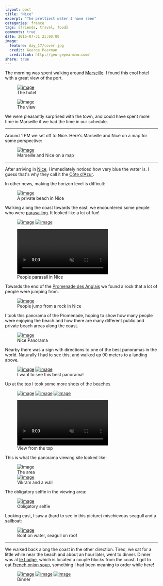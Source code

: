 ```yaml
---
layout: post
title: "Nice"
excerpt: "The prettiest water I have seen"
categories: france
tags: [friends, travel, food]
comments: true
date: 2015-07-31 23:00:00
image:
  feature: day_17/cover.jpg
  credit: George Pearman
  creditlink: http://georgepearman.com/
share: true
---
```


The morning was spent walking around [Marseille](https://en.wikipedia.org/wiki/Marseille).  I found this cool hotel with a great view of the port.

<figure class="full">
	<a href="{{site.url}}/images/day_17/3.jpg" title=""><img src="{{site.url}}/images/day_17/3.jpg" alt="image"></a>
    <figcaption>The hotel</figcaption>
</figure>

<figure class="full">
	<a href="{{site.url}}/images/day_17/3.jpg" title=""><img src="{{site.url}}/images/day_17/4.jpg" alt="image"></a>
    <figcaption>The view</figcaption>
</figure>

We were pleasantly surprised with the town, and could have spent more
time in Marseille if we had the time in our schedule.

---

Around 1 PM we set off to Nice.  Here's Marseille and Nice on a map for some
perspective:

<figure class="full">
	<a href="{{site.url}}/images/day_17/map.png" title=""><img src="{{site.url}}/images/day_17/map.png" alt="image"></a>
    <figcaption>Marseille and Nice on a map</figcaption>
</figure>

---

After arriving in [Nice](https://en.wikipedia.org/wiki/Nice), I immediately
noticed how very blue the water is.  I guess that's why they call it the [Côte
d'Azur](https://en.wikipedia.org/wiki/French_Riviera).

In other news, making the horizon level is difficult:

<figure class="full">
	<a href="{{site.url}}/images/day_17/5.jpg" title="A private beach in Nice"><img src="{{site.url}}/images/day_17/5.jpg" alt="image"></a>
    <figcaption>A private beach in Nice</figcaption>
</figure>

Walking along the coast towards the east, we encountered some people who were
[parasailing](https://en.wikipedia.org/wiki/Parasailing).  It looked like a lot
of fun!

<figure class="half" style="padding-bottom:0px">
	<a href="{{site.url}}/images/day_17/6.jpg" title="People parasail in Nice"><img src="{{site.url}}/images/day_17/6.jpg" alt="image"></a>
	<a href="{{site.url}}/images/day_17/8.jpg" title="People parasail in Nice"><img src="{{site.url}}/images/day_17/8.jpg" alt="image"></a>
</figure>

<figure class="full" style="padding-top:0px">
    <video controls loop autoplay muted>
      <source src="{{site.url}}/images/day_17/wind.mp4">
    </video>
    <figcaption>People parasail in Nice</figcaption>
</figure>

Towards the end of the [Promenade des Anglais](https://en.wikipedia.org/wiki/Promenade_des_Anglais) we found a rock that a lot of people were jumping from.

<figure class="full">
	<a href="{{site.url}}/images/day_17/15.jpg" title="People jump from a rock in Nice"><img src="{{site.url}}/images/day_17/15.jpg" alt="image"></a>
    <figcaption>People jump from a rock in Nice</figcaption>
</figure>

I took this panorama of the Promenade, hoping to show how many people were
enjoying the beach and how there are many different public and private beach
areas along the coast.

<figure class="full">
	<a href="{{site.url}}/images/day_17/19.jpg" title="Promenade des Anglais"><img src="{{site.url}}/images/day_17/19.jpg" alt="image"></a>
    <figcaption>Nice Panorama</figcaption>
</figure>

Nearby there was a sign with directions to one of the best panoramas in the
world.  Naturally I had to see this, and walked up 90 meters to a landing
above.

<figure class="half">
    <a href="{{site.url}}/images/day_17/20.jpg" title="One of the best panoramas in the world"><img src="{{site.url}}/images/day_17/20.jpg" alt="image"></a>
    <a href="{{site.url}}/images/day_17/21.jpg" title="I had to walk all the way up there"><img src="{{site.url}}/images/day_17/21.jpg" alt="image"></a>
    <figcaption>I want to see this best panorama!</figcaption>
</figure>

Up at the top I took some more shots of the beaches.

<figure class="full" style="padding-bottom:0px">
	<a href="{{site.url}}/images/day_17/24.jpg" title="Nice, France"><img src="{{site.url}}/images/day_17/24.jpg" alt="image"></a>
	<a href="{{site.url}}/images/day_17/25.jpg" title="Nice, France"><img src="{{site.url}}/images/day_17/25.jpg" alt="image"></a>
	<a href="{{site.url}}/images/day_17/26.jpg" title="Nice, France"><img src="{{site.url}}/images/day_17/26.jpg" alt="image"></a>
</figure>

<figure class="full" style="padding-top:0px">
    <video controls loop autoplay muted>
      <source src="{{site.url}}/images/day_17/beach.mp4">
    </video>
    <figcaption>View from the top</figcaption>
</figure>

This is what the panorama viewing site looked like:

<figure class="full">
	<a href="{{site.url}}/images/day_17/40.jpg" title="The area"><img src="{{site.url}}/images/day_17/40.jpg" alt="image"></a>
    <figcaption>The area</figcaption>
	<a href="{{site.url}}/images/day_17/29.jpg" title="Vikram and a wall"><img src="{{site.url}}/images/day_17/29.jpg" alt="image"></a>
    <figcaption>Vikram and a wall</figcaption>
</figure>

The obligatory selfie in the viewing area:

<figure class="full">
	<a href="{{site.url}}/images/day_17/42.jpg" title="Obligatory selfie"><img src="{{site.url}}/images/day_17/42.jpg" alt="image"></a>
    <figcaption>Obligatory selfie</figcaption>
</figure>

Looking east, I saw a (hard to see in this picture) mischievous seagull and
a sailboat:

<figure class="full">
	<a href="{{site.url}}/images/day_17/38.jpg" title=""><img src="{{site.url}}/images/day_17/38.jpg" alt="image"></a>
    <figcaption>Boat on water, seagull on roof</figcaption>
</figure>

---

We walked back along the coast in the other direction.  Tired, we sat for
a little while near the beach and about an hour later, went to dinner.  Dinner
was at [le Lodge](http://www.lelodgerestaurant.com), which is located a couple
blocks from the coast.  I got to eat [French onion
soup](https://en.wikipedia.org/wiki/French_onion_soup), something I had been
meaning to order while here!

<figure class="third">
	<a href="{{site.url}}/images/day_17/43.jpg" title="French onion soup"><img src="{{site.url}}/images/day_17/43.jpg" alt="image"></a>
	<a href="{{site.url}}/images/day_17/44.jpg" title="Vikram eats pasta"><img src="{{site.url}}/images/day_17/44.jpg" alt="image"></a>
	<a href="{{site.url}}/images/day_17/45.jpg" title="Creme brûlée"><img src="{{site.url}}/images/day_17/45.jpg" alt="image"></a>
    <figcaption>Dinner</figcaption>
</figure>

